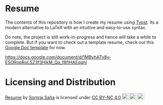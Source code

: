 # Resume

The contents of this repository is how I create my resume using
[Typst](https://typst.app). Its a modern alternative to LaTeX with an intuitive
and easy-to-use syntax.

Do note, the project is still work-in-progress and hence will take a while to
complete. But if you want to check out a template resume, check out this
[Google Doc template](https://docs.google.com/document/d/12jBHnaiQXpIVH91lHf3OvNA5hPdFpmi5PBK5wUE5C_0/edit?usp=drive_link)
for now.

https://docs.google.com/document/d/1MBvhATv8y-ESORopRoLSZ3f3HjkM_Qa_f8fIHAEqgnI

# Licensing and Distribution

<p xmlns:cc="http://creativecommons.org/ns#" xmlns:dct="http://purl.org/dc/terms/"><a property="dct:title" rel="cc:attributionURL" href="https://github.com/Jarmos-san/resume">Resume</a> by <a rel="cc:attributionURL dct:creator" property="cc:attributionName" href="https://github.com/Jarmos-san">Somraj Saha</a> is licensed under <a href="https://creativecommons.org/licenses/by-nc/4.0/?ref=chooser-v1" target="_blank" rel="license noopener noreferrer" style="display:inline-block;">CC BY-NC 4.0<img style="height:22px!important;margin-left:3px;vertical-align:text-bottom;" src="https://mirrors.creativecommons.org/presskit/icons/cc.svg?ref=chooser-v1" alt=""><img style="height:22px!important;margin-left:3px;vertical-align:text-bottom;" src="https://mirrors.creativecommons.org/presskit/icons/by.svg?ref=chooser-v1" alt=""><img style="height:22px!important;margin-left:3px;vertical-align:text-bottom;" src="https://mirrors.creativecommons.org/presskit/icons/nc.svg?ref=chooser-v1" alt=""></a></p>
